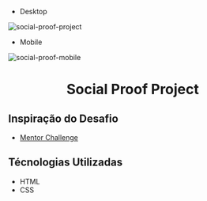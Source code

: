 - Desktop

![social-proof-project](https://user-images.githubusercontent.com/109632184/217967743-15062793-766b-44af-a298-345c51f6eeda.png)

- Mobile 

![social-proof-mobile](https://user-images.githubusercontent.com/109632184/217968469-0af6fe5f-3b3f-44e5-8b16-10126ff65fcc.png)


<h1 align="center">Social Proof Project</h1>

<h2>Inspiração do Desafio</h2>

- <a href="https://www.frontendmentor.io/challenges/social-proof-section-6e0qTv_bA" target="_blank">Mentor Challenge</a>

<h2>Técnologias Utilizadas</h2>

- HTML
- CSS

